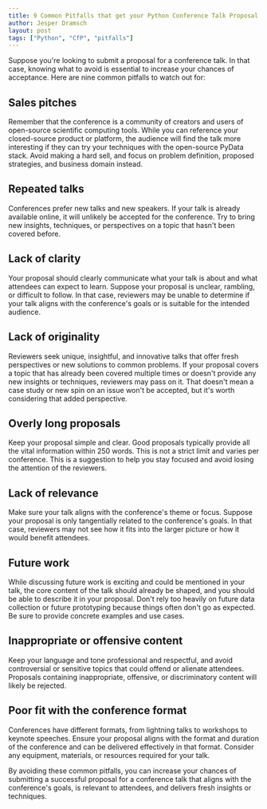 ```yaml
---
title: 9 Common Pitfalls that get your Python Conference Talk Proposal rejected
author: Jesper Dramsch
layout: post
tags: ["Python", "CfP", "pitfalls"]
---
```


Suppose you're looking to submit a proposal for a conference talk. In that case, knowing what to avoid is essential to increase your chances of acceptance. Here are nine common pitfalls to watch out for:

## Sales pitches
Remember that the conference is a community of creators and users of open-source scientific computing tools. While you can reference your closed-source product or platform, the audience will find the talk more interesting if they can try your techniques with the open-source PyData stack. Avoid making a hard sell, and focus on problem definition, proposed strategies, and business domain instead.

## Repeated talks
Conferences prefer new talks and new speakers. If your talk is already available online, it will unlikely be accepted for the conference. Try to bring new insights, techniques, or perspectives on a topic that hasn't been covered before.

## Lack of clarity
Your proposal should clearly communicate what your talk is about and what attendees can expect to learn. Suppose your proposal is unclear, rambling, or difficult to follow. In that case, reviewers may be unable to determine if your talk aligns with the conference's goals or is suitable for the intended audience.

## Lack of originality
Reviewers seek unique, insightful, and innovative talks that offer fresh perspectives or new solutions to common problems. If your proposal covers a topic that has already been covered multiple times or doesn't provide any new insights or techniques, reviewers may pass on it. That doesn't mean a case study or new spin on an issue won't be accepted, but it's worth considering that added perspective.

## Overly long proposals
Keep your proposal simple and clear. Good proposals typically provide all the vital information within 250 words. This is not a strict limit and varies per conference. This is a suggestion to help you stay focused and avoid losing the attention of the reviewers.

## Lack of relevance
Make sure your talk aligns with the conference's theme or focus. Suppose your proposal is only tangentially related to the conference's goals. In that case, reviewers may not see how it fits into the larger picture or how it would benefit attendees.

## Future work
While discussing future work is exciting and could be mentioned in your talk, the core content of the talk should already be shaped, and you should be able to describe it in your proposal. Don't rely too heavily on future data collection or future prototyping because things often don't go as expected. Be sure to provide concrete examples and use cases.

## Inappropriate or offensive content
Keep your language and tone professional and respectful, and avoid controversial or sensitive topics that could offend or alienate attendees. Proposals containing inappropriate, offensive, or discriminatory content will likely be rejected.

## Poor fit with the conference format
Conferences have different formats, from lightning talks to workshops to keynote speeches. Ensure your proposal aligns with the format and duration of the conference and can be delivered effectively in that format. Consider any equipment, materials, or resources required for your talk.

By avoiding these common pitfalls, you can increase your chances of submitting a successful proposal for a conference talk that aligns with the conference's goals, is relevant to attendees, and delivers fresh insights or techniques.